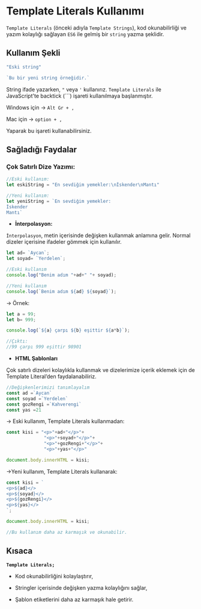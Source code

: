 # **Template Literals Kullanımı**
`Template Literals` (önceki adıyla `Template Strings`), kod okunabilirliği ve yazım kolaylığı sağlayan `ES6` ile gelmiş bir `string` yazma şeklidir.

## **Kullanım Şekli**
```js
"Eski string"

`Bu bir yeni string örneğidir.`
```
String ifade yazarken, `"` veya `'` kullanırız. `Template Literals` ile JavaScript'te backtick (```) işareti kullanılmaya başlanmıştır.

Windows için → `Alt Gr + ,`

Mac için → `option + ,`

Yaparak bu işareti kullanabilirsiniz.

## **Sağladığı Faydalar**

### **Çok Satırlı Dize Yazımı:**
```js
//Eski kullanım:
let eskiString = "En sevdiğim yemekler:\nİskender\nMantı"

//Yeni kullanım:
let yeniString = `En sevdiğim yemekler:
İskender
Mantı`
```
- **İnterpolasyon:**

`İnterpolasyon`, metin içerisinde değişken kullanmak anlamına gelir. Normal dizeler içerisine ifadeler gömmek için kullanılır.
```js
let ad= `Aycan`;
let soyad= `Yerdelen`;

//Eski kullanım
console.log("Benim adım "+ad+" "+ soyad);

//Yeni kullanım
console.log(`Benim adım ${ad} ${soyad}`);
```
→ Örnek:
```js
let a = 99;
let b= 999;

console.log(`${a} çarpı ${b} eşittir ${a*b}`);

//Çıktı: 
//99 çarpı 999 eşittir 98901
```

- **HTML Şablonları**

Çok satırlı dizeleri kolaylıkla kullanmak ve dizelerimize içerik eklemek için de Template Literal’den faydalanabiliriz.
```js
//Değişkenlerimizi tanımlayalım
const ad =`Aycan`
const soyad =`Yerdelen`
const gozRengi =`Kahverengi`
const yas =21
```
→ Eski kullanım, Template Literals kullanmadan:
```js
const kisi = "<p>"+ad+"</p>"+
              "<p>"+soyad+"</p>"+
              "<p>"+gozRengi+"</p>"+
              "<p>"+yas+"</p>"

document.body.innerHTML = kisi;
```

→Yeni kullanım, Template Literals kullanarak:
```js
const kisi = `
<p>${ad}</>
<p>${soyad}</>
<p>${gozRengi}</>
<p>${yas}</>
`;

document.body.innerHTML = kisi;

//Bu kullanım daha az karmaşık ve okunabilir.
```

## **Kısaca**
**`Template Literals;`**

- Kod okunabilirliğini kolaylaştırır,

- Stringler içerisinde değişken yazma kolaylığını sağlar,

- Şablon etiketlerini daha az karmaşık hale getirir.
